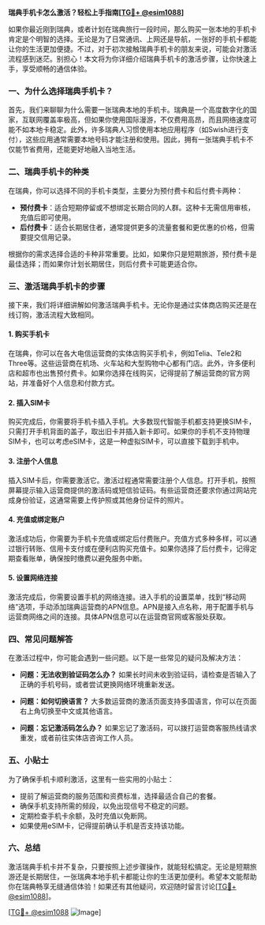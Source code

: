 **瑞典手机卡怎么激活？轻松上手指南[[TG💪+ @esim1088](https://t.me/s/esim1088)]**

如果你最近刚到瑞典，或者计划在瑞典旅行一段时间，那么购买一张本地的手机卡肯定是个明智的选择。无论是为了日常通讯、上网还是导航，一张好的手机卡都能让你的生活更加便捷。不过，对于初次接触瑞典手机卡的朋友来说，可能会对激活流程感到迷茫。别担心！本文将为你详细介绍瑞典手机卡的激活步骤，让你快速上手，享受顺畅的通信体验。

### 一、为什么选择瑞典手机卡？

首先，我们来聊聊为什么需要一张瑞典本地的手机卡。瑞典是一个高度数字化的国家，互联网覆盖率极高，但如果你使用国际漫游，不仅费用高昂，而且网络速度可能不如本地卡稳定。此外，许多瑞典人习惯使用本地应用程序（如Swish进行支付），这些应用通常需要本地号码才能注册和使用。因此，拥有一张瑞典手机卡不仅能节省费用，还能更好地融入当地生活。

### 二、瑞典手机卡的种类

在瑞典，你可以选择不同的手机卡类型，主要分为预付费卡和后付费卡两种：

- **预付费卡**：适合短期停留或不想绑定长期合同的人群。这种卡无需信用审核，充值后即可使用。
- **后付费卡**：适合长期居住者，通常提供更多的流量套餐和更优惠的价格，但需要提交信用记录。

根据你的需求选择合适的卡种非常重要。比如，如果你只是短期旅游，预付费卡是最佳选择；而如果你计划长期居住，则后付费卡可能更适合你。

### 三、激活瑞典手机卡的步骤

接下来，我们将详细讲解如何激活瑞典手机卡。无论你是通过实体商店购买还是在线订购，激活流程大致相同。

#### 1. 购买手机卡

在瑞典，你可以在各大电信运营商的实体店购买手机卡，例如Telia、Tele2和Three等。这些运营商在机场、火车站和大型购物中心都有门店。此外，许多便利店和超市也出售预付费卡。如果你选择在线购买，记得提前了解运营商的官方网站，并准备好个人信息和付款方式。

#### 2. 插入SIM卡

购买完成后，你需要将手机卡插入手机。大多数现代智能手机都支持更换SIM卡，只需打开手机背面的盖子，取出旧卡并插入新卡即可。如果你的手机不支持物理SIM卡，也可以考虑eSIM卡，这是一种虚拟SIM卡，可以直接下载到手机中。

#### 3. 注册个人信息

插入SIM卡后，你需要激活它。激活过程通常需要注册个人信息。打开手机，按照屏幕提示输入运营商提供的激活码或短信验证码。有些运营商还要求你通过网站完成身份验证，这通常需要上传护照或其他身份证件的照片。

#### 4. 充值或绑定账户

激活成功后，你需要为手机卡充值或绑定后付费账户。充值方式多种多样，可以通过银行转账、信用卡支付或在便利店购买充值卡。如果你选择了后付费卡，记得定期查看账单，确保按时缴费以避免服务中断。

#### 5. 设置网络连接

激活完成后，你需要设置手机的网络连接。进入手机的设置菜单，找到“移动网络”选项，手动添加瑞典运营商的APN信息。APN是接入点名称，用于配置手机与运营商网络之间的连接。具体APN信息可以在运营商官网或客服处获取。

### 四、常见问题解答

在激活过程中，你可能会遇到一些问题。以下是一些常见的疑问及解决方法：

- **问题：无法收到验证码怎么办？**
  如果长时间未收到验证码，请检查是否输入了正确的手机号码，或者尝试更换网络环境重新发送。

- **问题：如何切换语言？**
  大多数运营商的激活页面支持多国语言，你可以在页面右上角切换至中文或其他语言。

- **问题：忘记激活码怎么办？**
  如果忘记了激活码，可以拨打运营商客服热线请求重发，或者前往实体店咨询工作人员。

### 五、小贴士

为了确保手机卡顺利激活，这里有一些实用的小贴士：

- 提前了解运营商的服务范围和资费标准，选择最适合自己的套餐。
- 确保手机支持所需的频段，以免出现信号不稳定的问题。
- 定期检查手机卡余额，及时充值以免断网。
- 如果使用eSIM卡，记得提前确认手机是否支持该功能。

### 六、总结

激活瑞典手机卡并不复杂，只要按照上述步骤操作，就能轻松搞定。无论是短期旅游还是长期居住，一张瑞典本地手机卡都能让你的生活更加便利。希望本文能帮助你在瑞典畅享无缝通信体验！如果还有其他疑问，欢迎随时留言讨论[[TG💪+ @esim1088](https://t.me/s/esim1088)]。

[[TG💪+ @esim1088](https://t.me/s/esim1088) ![Image](https://i.postimg.cc/4NQfJmqS/Snipaste-2025-05-13-00-14-12.png)]